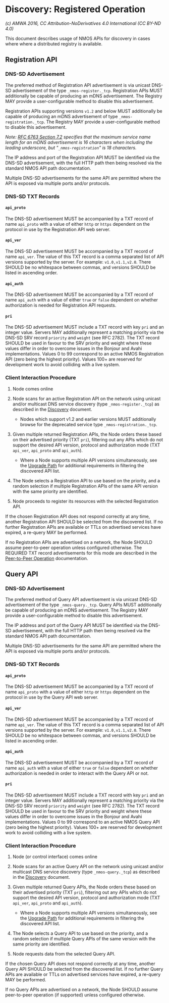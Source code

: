 # Discovery: Registered Operation

_(c) AMWA 2016, CC Attribution-NoDerivatives 4.0 International (CC BY-ND 4.0)_

This document describes usage of NMOS APIs for discovery in cases where where a distributed registry is available.

## Registration API

### DNS-SD Advertisement

The preferred method of Registration API advertisement is via unicast DNS-SD advertisement of the type `_nmos-register._tcp`. Registration APIs MUST additionally be capable of producing an mDNS advertisement. The Registry MAY provide a user-configurable method to disable this advertisement.

Registration APIs supporting versions `v1.2` and below MUST additionally be capable of producing an mDNS advertisement of type `_nmos-registration._tcp`. The Registry MAY provide a user-configurable method to disable this advertisement.

*Note: [RFC 6763 Section 7.2](https://tools.ietf.org/html/rfc6763#section-7.2) specifies that the maximum service name length for an mDNS advertisement is 16 characters when including the leading underscore, but "`_nmos-registration`" is 18 characters.*

The IP address and port of the Registration API MUST be identified via the DNS-SD advertisement, with the full HTTP path then being resolved via the standard NMOS API path documentation.

Multiple DNS-SD advertisements for the same API are permitted where the API is exposed via multiple ports and/or protocols.

### DNS-SD TXT Records

#### `api_proto`

The DNS-SD advertisement MUST be accompanied by a TXT record of name `api_proto` with a value of either `http` or `https` dependent on the protocol in use by the Registration API web server.

#### `api_ver`

The DNS-SD advertisement MUST be accompanied by a TXT record of name `api_ver`. The value of this TXT record is a comma separated list of API versions supported by the server. For example: `v1.0,v1.1,v2.0`. There SHOULD be no whitespace between commas, and versions SHOULD be listed in ascending order.

#### `api_auth`

The DNS-SD advertisement MUST be accompanied by a TXT record of name `api_auth` with a value of either `true` or `false` dependent on whether authorization is needed for Registration API requests.

#### `pri`

The DNS-SD advertisement MUST include a TXT record with key `pri` and an integer value. Servers MAY additionally represent a matching priority via the DNS-SD SRV record `priority` and `weight` (see RFC 2782). The TXT record SHOULD be used in favour to the SRV priority and weight where these values differ in order to overcome issues in the Bonjour and Avahi implementations.
Values 0 to 99 correspond to an active NMOS Registration API (zero being the highest priority). Values 100+ are reserved for development work to avoid colliding with a live system.

### Client Interaction Procedure

1. Node comes online

2. Node scans for an active Registration API on the network using unicast and/or multicast DNS service discovery (type `_nmos-register._tcp`) as described in the [Discovery](Discovery.md#unicast-vs-multicast-dns-sd) document.

   - Nodes which support v1.2 and earlier versions MUST additionally browse for the deprecated service type `_nmos-registration._tcp`.

3. Given multiple returned Registration APIs, the Node orders these based on their advertised priority (TXT `pri`), filtering out any APIs which do not support the desired API version, protocol and authorization mode (TXT `api_ver`, `api_proto` and `api_auth`).

   - Where a Node supports multiple API versions simultaneously, see the [Upgrade Path](Upgrade%20Path.md) for additional requirements in filtering the discovered API list.

4. The Node selects a Registration API to use based on the priority, and a random selection if multiple Registration APIs of the same API version with the same priority are identified.

5. Node proceeds to register its resources with the selected Registration API.

If the chosen Registration API does not respond correctly at any time, another Registration API SHOULD be selected from the discovered list. If no further Registration APIs are available or TTLs on advertised services have expired, a re-query MAY be performed.

If no Registration APIs are advertised on a network, the Node SHOULD assume peer-to-peer operation unless configured otherwise. The REQUIRED TXT record advertisements for this mode are described in the [Peer-to-Peer Operation](Discovery%20-%20Peer%20to%20Peer%20Operation.md) documentation.

## Query API

### DNS-SD Advertisement

The preferred method of Query API advertisement is via unicast DNS-SD advertisement of the type `_nmos-query._tcp`. Query APIs MUST additionally be capable of producing an mDNS advertisement. The Registry MAY provide a user-configurable method to disable this advertisement.

The IP address and port of the Query API MUST be identified via the DNS-SD advertisement, with the full HTTP path then being resolved via the standard NMOS API path documentation.

Multiple DNS-SD advertisements for the same API are permitted where the API is exposed via multiple ports and/or protocols.

### DNS-SD TXT Records

#### `api_proto`

The DNS-SD advertisement MUST be accompanied by a TXT record of name `api_proto` with a value of either `http` or `https` dependent on the protocol in use by the Query API web server.

#### `api_ver`

The DNS-SD advertisement MUST be accompanied by a TXT record of name `api_ver`. The value of this TXT record is a comma separated list of API versions supported by the server. For example: `v1.0,v1.1,v2.0`. There SHOULD be no whitespace between commas, and versions SHOULD be listed in ascending order.

#### `api_auth`

The DNS-SD advertisement MUST be accompanied by a TXT record of name `api_auth` with a value of either `true` or `false` dependent on whether authorization is needed in order to interact with the Query API or not.

#### `pri`

The DNS-SD advertisement MUST include a TXT record with key `pri` and an integer value. Servers MAY additionally represent a matching priority via the DNS-SD SRV record `priority` and `weight` (see RFC 2782). The TXT record SHOULD be used in favour to the SRV priority and weight where these values differ in order to overcome issues in the Bonjour and Avahi implementations.
Values 0 to 99 correspond to an active NMOS Query API (zero being the highest priority). Values 100+ are reserved for development work to avoid colliding with a live system.

### Client Interaction Procedure

1. Node (or control interface) comes online

2. Node scans for an active Query API on the network using unicast and/or multicast DNS service discovery (type `_nmos-query._tcp`) as described in the [Discovery](Discovery.md#unicast-vs-multicast-dns-sd) document.

3. Given multiple returned Query APIs, the Node orders these based on their advertised priority (TXT `pri`), filtering out any APIs which do not support the desired API version, protocol and authorization mode (TXT `api_ver`, `api_proto` and `api_auth`).

   - Where a Node supports multiple API versions simultaneously, see the [Upgrade Path](Upgrade%20Path.md) for additional requirements in filtering the discovered API list.

4. The Node selects a Query API to use based on the priority, and a random selection if multiple Query APIs of the same version with the same priority are identified.

5. Node requests data from the selected Query API.

If the chosen Query API does not respond correctly at any time, another Query API SHOULD be selected from the discovered list. If no further Query APIs are available or TTLs on advertised services have expired, a re-query MAY be performed.

If no Query APIs are advertised on a network, the Node SHOULD assume peer-to-peer operation (if supported) unless configured otherwise.
